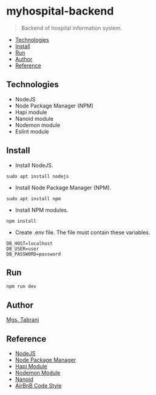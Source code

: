 # myhospital-backend
> Backend of hospital information system.

 - [Technologies](#Technologies)
 - [Install](#Install)
 - [Run](#Run)
 - [Author](#Author)
 - [Reference](#Reference)

## Technologies
- NodeJS
- Node Package Manager (NPM)
- Hapi module
- Nanoid module
- Nodemon module
- Eslint module

## Install
- Install NodeJS.
```shell
sudo apt install nodejs
```
- Install Node Package Manager (NPM).
```shell
sudo apt install npm
```
- Install NPM modules.
```shell
npm install
```
- Create .env file. The file must contain these variables.
```
DB_HOST=localhost
DB_USER=user
DB_PASSWORD=password
```

## Run
```
npm run dev
```

## Author
[Mgs. Tabrani](https://github.com/mgstabrani)

## Reference
- [NodeJS](https://nodejs.org/en/)
- [Node Package Manager](https://www.npmjs.com/)
- [Hapi Module](https://hapi.dev/)
- [Nodemon Module](https://www.npmjs.com/package/nodemon)
- [Nanoid](https://www.npmjs.com/package/nanoid)
- [AirBnB Code Style](https://github.com/airbnb/javascript)
